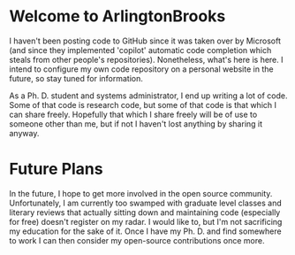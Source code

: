 <h1> Welcome to ArlingtonBrooks </h1>
<p> I haven't been posting code to GitHub since it was taken over by Microsoft (and since they implemented 'copilot' automatic code completion which steals from other people's repositories).  Nonetheless, what's here is here.  I intend to configure my own code repository on a personal website in the future, so stay tuned for information.
<p> As a Ph. D. student and systems administrator, I end up writing a lot of code.  Some of that code is research code, but some of that code is that which I can share freely.  Hopefully that which I share freely will be of use to someone other than me, but if not I haven't lost anything by sharing it anyway.  
  <h1> Future Plans</h1>
  <p> In the future, I hope to get more involved in the open source community.  Unfortunately, I am currently too swamped with graduate level classes and literary reviews that actually sitting down and maintaining code (especially for free) doesn't register on my radar.  I would like to, but I'm not sacrificing my education for the sake of it.  Once I have my Ph. D. and find somewhere to work I can then consider my open-source contributions once more.  

  <hline>
    <hline>
